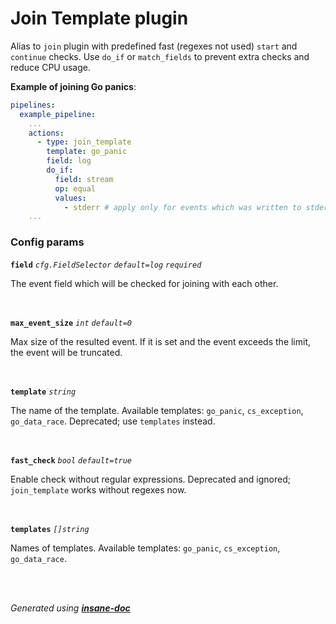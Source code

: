 # Join Template plugin
Alias to `join` plugin with predefined fast (regexes not used) `start` and `continue` checks.
Use `do_if` or `match_fields` to prevent extra checks and reduce CPU usage.

**Example of joining Go panics**:
```yaml
pipelines:
  example_pipeline:
    ...
    actions:
      - type: join_template
        template: go_panic
        field: log
        do_if:
          field: stream
          op: equal
          values:
            - stderr # apply only for events which was written to stderr to save CPU time
    ...
```

### Config params
**`field`** *`cfg.FieldSelector`* *`default=log`* *`required`* 

The event field which will be checked for joining with each other.

<br>

**`max_event_size`** *`int`* *`default=0`* 

Max size of the resulted event. If it is set and the event exceeds the limit, the event will be truncated.

<br>

**`template`** *`string`* 

The name of the template. Available templates: `go_panic`, `cs_exception`, `go_data_race`.
Deprecated; use `templates` instead.

<br>

**`fast_check`** *`bool`* *`default=true`* 

Enable check without regular expressions.
Deprecated and ignored; `join_template` works without regexes now.

<br>

**`templates`** *`[]string`* 

Names of templates. Available templates: `go_panic`, `cs_exception`, `go_data_race`.

<br>

<br>*Generated using [__insane-doc__](https://github.com/vitkovskii/insane-doc)*